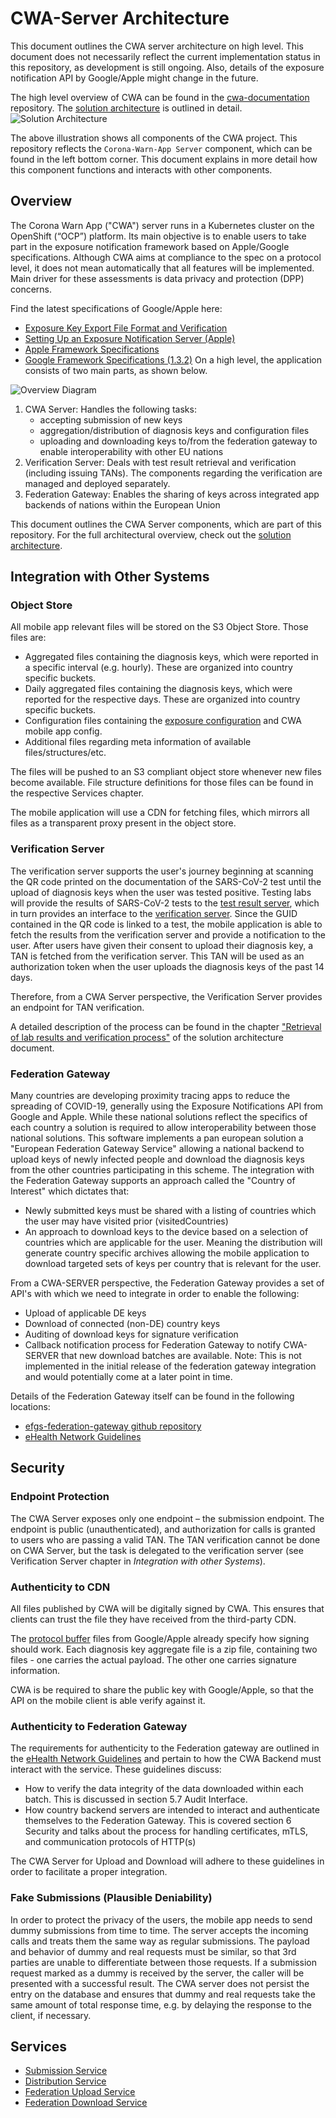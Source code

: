 # CWA-Server Architecture

This document outlines the CWA server architecture on high level. This document
does not necessarily reflect the current implementation status in this repository, as development
is still ongoing. Also, details of the exposure notification API by Google/Apple might change
in the future.

The high level overview of CWA can be found in the [cwa-documentation](https://github.com/corona-warn-app/cwa-documentation)
repository. The [solution architecture](https://github.com/corona-warn-app/cwa-documentation/blob/master/solution_architecture.md)
is outlined in detail.
![Solution Architecture](https://raw.githubusercontent.com/corona-warn-app/cwa-documentation/master/images/solution_architecture/figure_1.svg)

The above illustration shows all components of the CWA project. This repository reflects the `Corona-Warn-App Server`
component, which can be found in the left bottom corner. This document explains in more detail how this component
functions and interacts with other components.

## Overview

The Corona Warn App ("CWA") server runs in a Kubernetes cluster on the OpenShift (“OCP”) platform.
Its main objective is to enable users to take part in the exposure notification framework based
on Apple/Google specifications. Although CWA aims at compliance to the spec on a protocol level, it
does not mean automatically that all features will be implemented. Main driver for these assessments is data privacy and protection (DPP) concerns.

Find the latest specifications of Google/Apple here:

- [Exposure Key Export File Format and Verification](https://static.googleusercontent.com/media/www.google.com/en//covid19/exposurenotifications/pdfs/Exposure-Key-File-Format-and-Verification.pdf)
- [Setting Up an Exposure Notification Server (Apple)](https://developer.apple.com/documentation/exposurenotification/setting_up_an_exposure_notification_server?changes=latest_beta)
- [Apple Framework Specifications](https://developer.apple.com/documentation/exposurenotification?changes=latest)
- [Google Framework Specifications (1.3.2)](https://static.googleusercontent.com/media/www.google.com/en//covid19/exposurenotifications/pdfs/Android-Exposure-Notification-API-documentation-v1.3.2.pdf)
On a high level, the application consists of two main parts, as shown below.

![Overview Diagram](./images/v5.png)

1. CWA Server: Handles the following tasks:
    - accepting submission of new keys
    - aggregation/distribution of diagnosis keys and configuration files
    - uploading and downloading keys to/from the federation gateway to enable interoperability with other EU nations
2. Verification Server: Deals with test result retrieval and verification (including issuing TANs).
The components regarding the verification are managed and deployed separately.
3. Federation Gateway: Enables the sharing of keys across integrated app backends of nations within the European Union

This document outlines the CWA Server components, which are part of this repository. For the full architectural
overview, check out the [solution architecture](https://github.com/corona-warn-app/cwa-documentation/blob/master/solution_architecture.md).

## Integration with Other Systems

### Object Store

All mobile app relevant files will be stored on the S3 Object Store. Those files are:

- Aggregated files containing the diagnosis keys, which were reported in a specific interval (e.g. hourly). These are organized into country specific buckets.
- Daily aggregated files containing the diagnosis keys, which were reported for the respective days. These are organized into country specific buckets.
- Configuration files containing the [exposure configuration](https://developer.apple.com/documentation/exposurenotification/enexposureconfiguration) and CWA mobile app config.
- Additional files regarding meta information of available files/structures/etc.

The files will be pushed to an S3 compliant object store whenever new files become available. File structure definitions for those files can be found in the respective Services chapter.

The mobile application will use a CDN for fetching files, which mirrors all files as a transparent proxy present in the object store.

### Verification Server

The verification server supports the user's journey beginning at scanning the QR code printed
on the documentation of the SARS-CoV-2 test until the upload of diagnosis keys when the user was tested positive. Testing
labs will provide the results of SARS-CoV-2 tests to the [test result server](https://github.com/corona-warn-app/cwa-testresult-server),
which in turn provides an interface to the [verification server](https://github.com/corona-warn-app/cwa-verification-server).
Since the GUID contained in the QR code is linked to a test, the mobile application is able to fetch the results from
the verification server and provide a notification to the user. After users have given their consent to upload their diagnosis key,
a TAN is fetched from the verification server. This TAN will be used as an authorization token when
the user uploads the diagnosis keys of the past 14 days.

Therefore, from a CWA Server perspective, the Verification Server provides an endpoint for TAN verification.

A detailed description of the process can be found in the chapter ["Retrieval of lab results and verification process"](https://github.com/corona-warn-app/cwa-documentation/blob/master/solution_architecture.md#retrieval-of-lab-results-and-verification-process) of the solution architecture document.

### Federation Gateway

Many countries are developing proximity tracing apps to reduce the spreading of COVID-19, generally using the Exposure Notifications API from Google and Apple. While these national solutions reflect the specifics of each country a solution is required to allow interoperability between those national solutions. This software implements a pan european solution a "European Federation Gateway Service" allowing a national backend to upload keys of newly infected people and download the diagnosis keys from the other countries participating in this scheme. The integration with the Federation Gateway supports an approach called the "Country of Interest" which dictates that:

- Newly submitted keys must be shared with a listing of countries which the user may have visited prior (visitedCountries)
- An approach to download keys to the device based on a selection of countries which are applicable for the user. Meaning the distribution will generate country specific archives allowing the mobile application to download targeted sets of keys per country that is relevant for the user.

From a CWA-SERVER perspective, the Federation Gateway provides a set of API's with which we need to integrate in order to enable the following:

- Upload of applicable DE keys
- Download of connected (non-DE) country keys 
- Auditing of download keys for signature verification
- Callback notification process for Federation Gateway to notify CWA-SERVER that new download batches are available. Note: This is not implemented in the initial release of the federation gateway integration and would potentially come at a later point in time.

Details of the Federation Gateway itself can be found in the following locations:
- [efgs-federation-gateway github repository](https://github.com/eu-federation-gateway-service/efgs-federation-gateway)
- [eHealth Network Guidelines](https://ec.europa.eu/health/sites/health/files/ehealth/docs/mobileapps_interoperabilitydetailedelements_en.pdf)

## Security

### Endpoint Protection

The CWA Server exposes only one endpoint – the submission endpoint.
The endpoint is public (unauthenticated), and authorization for calls is granted to users who are passing a valid TAN.
The TAN verification cannot be done on CWA Server, but the task is delegated to the verification server (see Verification Server chapter in *Integration with other Systems*).

### Authenticity to CDN

All files published by CWA will be digitally signed by CWA.
This ensures that clients can trust the file they have received from the third-party CDN.

The [protocol buffer](https://developers.google.com/protocol-buffers) files from Google/Apple already specify how signing should work. Each diagnosis key aggregate file
is a zip file, containing two files - one carries the actual payload. The other one carries signature information.

CWA is be required to share the public key with Google/Apple, so that the API on the mobile client
is able verify against it.

### Authenticity to Federation Gateway

The requirements for authenticity to the Federation gateway are outlined in the [eHealth Network Guidelines](https://ec.europa.eu/health/sites/health/files/ehealth/docs/mobileapps_interoperabilitydetailedelements_en.pdf) and pertain to how the CWA Backend must interact with the service. These guidelines discuss:

- How to verify the data integrity of the data downloaded within each batch. This is discussed in section 5.7 Audit Interface.
- How country backend servers are intended to interact and authenticate themselves to the Federation Gateway. This is covered section 6 Security and talks about the process for handling certificates, mTLS, and communication protocols of HTTP(s)

The CWA Server for Upload and Download will adhere to these guidelines in order to facilitate a proper integration.

### Fake Submissions (Plausible Deniability)

In order to protect the privacy of the users, the mobile app needs to send dummy submissions from time to time.
The server accepts the incoming calls and treats them the same way as regular submissions.
The payload and behavior of dummy and real requests must be similar, so that 3rd parties are unable to differentiate between those requests.
If a submission request marked as a dummy is received by the server, the caller will be presented with a successful result.
The CWA server does not persist the entry on the database and ensures that dummy and real requests take the same amount of total response time, e.g. by delaying the response to the client, if necessary.

## Services

* [Submission Service](./SUBMISSION.md)
* [Distribution Service](./DISTRIBUTION.md)
* [Federation Upload Service](./FEDERATION-UPLOAD.md)
* [Federation Download Service](./FEDERATION-DOWNLOAD.md)




